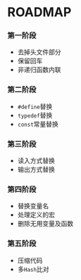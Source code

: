 # ROADMAP

### 第一阶段

- 去掉头文件部分
- 保留回车
- 非递归函数内联

### 第二阶段

- `#define`替换
- `typedef`替换
- `const`常量替换

### 第三阶段

- 读入方式替换
- 输出方式替换

### 第四阶段

- 替换变量名
- 处理定义的宏
- 删除无用变量及函数

### 第五阶段

- 压缩代码
- 多`Hash`比对